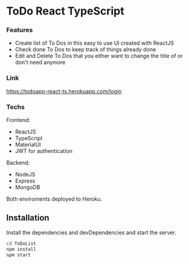 # ToDo React TypeScript


### Features

- Create list of To Dos in this easy to use UI created with ReactJS
- Check done To Dos to keep track of things already done
- Edit and Delete To Dos that you either want to change the title of or don't need anymore

### Link
https://todoapp-react-ts.herokuapp.com/login


### Techs

Frontend:
- ReactJS
- TypeScript
- MaterialUI
- JWT for authentication

Backend:
- NodeJS
- Express
- MongoDB

Both enviroments deployed to Heroku.

## Installation

Install the dependencies and devDependencies and start the server.

```sh
cd ToDoList
npm install
npm start
```


